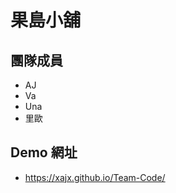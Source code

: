 <h1>果島小舖</h1>
<h2>團隊成員</h2>
<ul>
  <li>AJ</li>
  <li>Va</li>
  <li>Una</li>
  <li>里歐</li>
</ul>

## Demo 網址
* https://xajx.github.io/Team-Code/